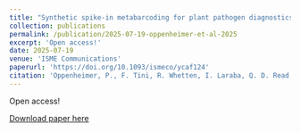 ```yaml
---
title: "Synthetic spike-in metabarcoding for plant pathogen diagnostics results in precise quantification of copy number within the genus Fusarium"
collection: publications
permalink: /publication/2025-07-19-oppenheimer-et-al-2025
excerpt: 'Open access!'
date: 2025-07-19
venue: 'ISME Communications'
paperurl: 'https://doi.org/10.1093/ismeco/ycaf124'
citation: 'Oppenheimer, P., F. Tini, R. Whetten, I. Laraba, Q. D. Read, B. Whitaker, M. Vaughan, G. Beccari, L. Covarelli, and C. Cowger. 2025. Synthetic spike-in metabarcoding for plant pathogen diagnostics results in precise quantification of copy number within the genus Fusarium. International Society of Microbial Ecology Communications, ycaf124. DOI: 10.1093/ismeco/ycaf124.'
---
```

Open access!

[Download paper here](https://doi.org/10.1093/ismeco/ycaf124)
